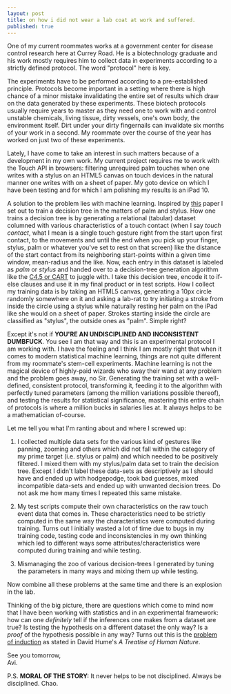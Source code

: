 ```yaml
---
layout: post
title: on how i did not wear a lab coat at work and suffered.
published: true
---
```

One of my current roommates works at a government center for disease control research here at Currey Road. He is a biotechnology graduate and his work mostly requires him to collect data in experiments according to a strictly defined protocol. The word "protocol" here is key. 

The experiments have to be performed according to a pre-established principle. Protocols become important in a setting where there is high chance of a minor mistake invalidating the entire set of results which draw on the data generated by these experiments. These biotech protocols usually require years to master as they need one to work with and control unstable chemicals, living tissue, dirty vessels, one's own body, the environment itself. Dirt under your dirty fingernails can invalidate six months of your work in a second. My roommate over the course of the year has worked on just two of these experiments.

Lately, I have come to take an interest in such matters because of a development in my own work. My current project requires me to work with the Touch API in browsers: filtering unrequired palm touches when one writes with a stylus on an HTML5 canvas on touch devices in the natural manner one writes with on a sheet of paper. My goto device on which I have been testing and for which I am polishing my results is an iPad 10.

A solution to the problem lies with machine learning. Inspired by [this](http://juliaschwarz.net/assets/palm-rejection/schwarz-chi14-palmrejection.pdf "Paper on palm rejection using probabilistic UI") paper I set out to train a decision tree in the matters of palm and stylus. How one trains a decision tree is by generating a relational (tabular) dataset columned with various characteristics of a touch contact (when I say _touch contact_, what I mean is a single touch gesture right from the start upon first contact, to the movements and until the end when you pick up your finger, stylus, palm or whatever you've set to rest on that screen) like the distance of the start contact from its neighboring start-points within a given time window, mean-radius and the like. Now, each entry in this dataset is labeled as _palm_ or _stylus_ and handed over to a decision-tree generation algorithm like the [C4.5 or CART](http://scikit-learn.org/stable/modules/tree.html#tree-algorithms-id3-c4-5-c5-0-and-cart "scikit-learn user guide article on decision trees") to juggle with. I take this decision tree, encode it to if-else clauses and use it in my final product or in test scripts. How I collect my training data is by taking an HTML5 canvas, generating a 10px circle randomly somewhere on it and asking a lab-rat to try initiating a stroke from inside the circle using a stylus while naturally resting her palm on the iPad like she would on a sheet of paper. Strokes starting inside the circle are classified as "stylus", the outside ones as "palm". Simple right?

Except it's not if **YOU'RE AN UNDISCIPLINED AND INCONSISTENT DUMBFUCK**. You see I am that way and this is an experimental protocol I am working with. I have the feeling and I think I am mostly right that when it comes to modern statistical machine learning, things are not quite different from my roommate's stem-cell experiments. Machine learning is not the magical device of highly-paid wizards who sway their wand at any problem and the problem goes away, no Sir. Generating the training set with a well-defined, consistent protocol, transforming it, feeding it to the algorithm with perfectly tuned parameters (among the million variations possible thereof), and testing the results for statistical significance, mastering this entire chain of protocols is where a million bucks in salaries lies at. It always helps to be a mathematician of-course. 

Let me tell you what I'm ranting about and where I screwed up:

1. I collected multiple data sets for the various kind of gestures like panning, zooming and others which did not fall within the category of my prime target (i.e. stylus or palm) and which needed to be positively filtered. I mixed them with my stylus/palm data set to train the decision tree. Except I didn't label these data-sets as descriptively as I should have and ended up with hodgepodge, took bad guesses, mixed incompatible data-sets and ended up with unwanted decision trees. Do not ask me how many times I repeated this same mistake.

2. My test scripts compute their own characteristics on the raw touch event data that comes in. These characteristics need to be strictly computed in the same way the characteristics were computed during training. Turns out I initially wasted a lot of time due to bugs in my training code, testing code and inconsistencies in my own thinking which led to different ways some attributes/characteristics were computed during training and while testing.

3. Mismanaging the zoo of various decision-trees I generated by tuning the parameters in many ways and mixing them up while testing.

Now combine all these problems at the same time and there is an explosion in the lab.

Thinking of the big picture, there are questions which come to mind now that I have been working with statistics and in an experimental framework: how can one _definitely_ tell if the inferences one makes from a dataset are true? Is testing the hypothesis on a different dataset the only way? Is a _proof_ of the hypothesis possible in any way? Turns out this is the [problem of induction](https://plato.stanford.edu/entries/induction-problem/ "SEP article on the Problem Of Induction") as stated in David Hume's _A Treatise of Human Nature_.

See you tomorrow,  
Avi.

P.S. **MORAL OF THE STORY:** It never helps to be not disciplined. Always be disciplined. Chao.
